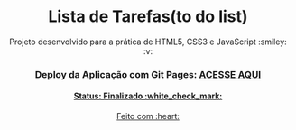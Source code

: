 <h1 align="center">
  Lista de Tarefas(to do list)
</h1>

<p align="center">
  Projeto desenvolvido para a prática de HTML5, CSS3 e JavaScript :smiley: :v:
</p>

<h3 align="center">
  Deploy da Aplicação com Git Pages:
  <a href="" target="__blank">ACESSE AQUI </p>
</h3>


<h4 align="center">
  Status: Finalizado :white_check_mark:
</h4>


<p align="center">
  Feito com :heart:
</p>
